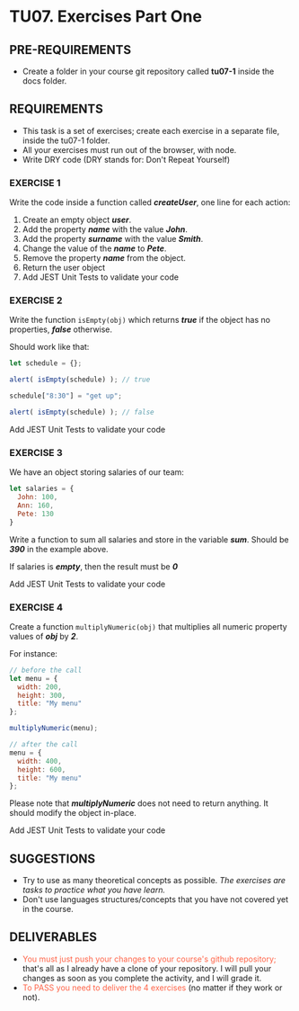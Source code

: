 # TU07. Exercises Part One

## PRE-REQUIREMENTS

- Create a folder in your course git repository called **tu07-1** inside the docs folder.

## REQUIREMENTS

- This task is a set of exercises; create each exercise in a separate file, inside the tu07-1 folder.
- All your exercises must run out of the browser, with node.
- Write DRY code (DRY stands for: Don't Repeat Yourself)

### EXERCISE 1

Write the code inside a function called ***createUser***, one line for each action:

1. Create an empty object ***user***.
1. Add the property ***name*** with the value ***John***.
1. Add the property ***surname*** with the value ***Smith***.
1. Change the value of the ***name*** to ***Pete***.
1. Remove the property ***name*** from the object.
1. Return the user object
1. Add JEST Unit Tests to validate your code

### EXERCISE 2

Write the function `isEmpty(obj)` which returns ***true*** if the object has no properties, ***false*** otherwise.

Should work like that:

```js
let schedule = {};

alert( isEmpty(schedule) ); // true

schedule["8:30"] = "get up";

alert( isEmpty(schedule) ); // false
```

Add JEST Unit Tests to validate your code

### EXERCISE 3

We have an object storing salaries of our team:

```js
let salaries = {
  John: 100,
  Ann: 160,
  Pete: 130
}
```

Write a function to sum all salaries and store in the variable ***sum***. Should be ***390*** in the example above.

If salaries is ***empty***, then the result must be ***0***

Add JEST Unit Tests to validate your code

### EXERCISE 4

Create a function `multiplyNumeric(obj)` that multiplies all numeric property values of ***obj*** by ***2***.

For instance:

```js
// before the call
let menu = {
  width: 200,
  height: 300,
  title: "My menu"
};

multiplyNumeric(menu);

// after the call
menu = {
  width: 400,
  height: 600,
  title: "My menu"
};
```

Please note that ***multiplyNumeric*** does not need to return anything. It should modify the object in-place.

Add JEST Unit Tests to validate your code

## SUGGESTIONS

- Try to use as many theoretical concepts as possible. *The exercises are tasks to practice what you have learn.*
- Don't use languages structures/concepts that you have not covered yet in the course.

## DELIVERABLES

- <span style="color: tomato;">You must just push your changes to your course's github repository;</span> that's all as I already have a clone of your repository. I will pull your changes as soon as you complete the activity, and I will grade it.
- <span style="color: tomato;">To PASS you need to deliver the 4 exercises</span> (no matter if they work or not).
